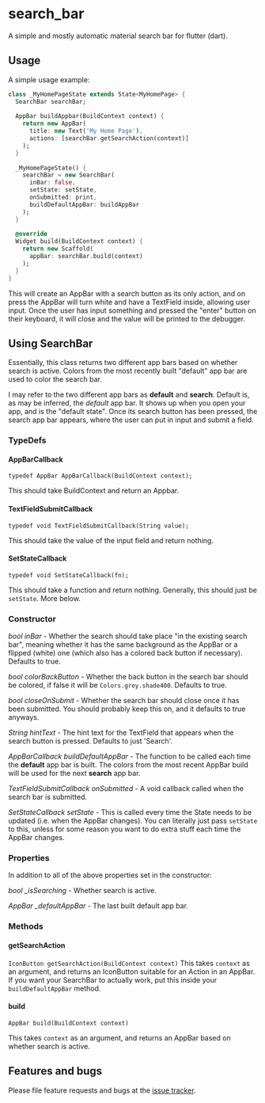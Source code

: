 # search_bar

A simple and mostly automatic material search bar for flutter (dart).

## Usage

A simple usage example:

```dart
class _MyHomePageState extends State<MyHomePage> {
  SearchBar searchBar;
  
  AppBar buildAppbar(BuildContext context) {
    return new AppBar(
      title: new Text('My Home Page'),
      actions: [searchBar.getSearchAction(context)]
    );
  }  
  
  _MyHomePageState() {
    searchBar = new SearchBar(
      inBar: false,
      setState: setState,
      onSubmitted: print,
      buildDefaultAppBar: buildAppBar
    );
  }
  
  @override
  Widget build(BuildContext context) {
    return new Scaffold(
      appBar: searchBar.build(context)
    );
  }
}
```

This will create an AppBar with a search button as its only action, and on press the AppBar will turn white and have a TextField inside, allowing user input. Once the user has input something and pressed the "enter" button on their keyboard, it will close and the value will be printed to the debugger.

## Using SearchBar

Essentially, this class returns two different app bars based on whether search is active. Colors from the most recently built "default" app bar are used to color the search bar.

I may refer to the two different app bars as **default** and **search**. Default is, as may be inferred, the _default_ app bar. It shows up when you open your app, and is the "default state". Once its search button has been pressed, the search app bar appears, where the user can put in input and submit a field. 

### TypeDefs

#### AppBarCallback

`typedef AppBar AppBarCallback(BuildContext context);`

This should take BuildContext and return an Appbar.

#### TextFieldSubmitCallback

`typedef void TextFieldSubmitCallback(String value);`

This should take the value of the input field and return nothing.

#### SetStateCallback

`typedef void SetStateCallback(fn);`

This should take a function and return nothing. Generally, this should just be `setState`. More below.

### Constructor

_bool inBar_ - Whether the search should take place "in the existing search bar", meaning whether it has the same background as the AppBar or a flipped (white) one (which also has a colored back button if necessary). Defaults to true.

_bool colorBackButton_ - Whether the back button in the search bar should be colored, if false it will be `Colors.grey.shade400`. Defaults to true.

_bool closeOnSubmit_ - Whether the search bar should close once it has been submitted. You should probably keep this on, and it defaults to true anyways.

_String hintText_ - The hint text for the TextField that appears when the search button is pressed. Defaults to just 'Search'.

_AppBarCallback buildDefaultAppBar_ - The function to be called each time the **default** app bar is built. The colors from the most recent AppBar build will be used for the next **search** app bar.

_TextFieldSubmitCallback onSubmitted_ - A void callback called when the search bar is submitted.

_SetStateCallback setState_ - This is called every time the State needs to be updated (i.e. when the AppBar changes). You can literally just pass `setState` to this, unless for some reason you want to do extra stuff each time the AppBar changes. 

### Properties

In addition to all of the above properties set in the constructor:

_bool \_isSearching_ - Whether search is active.

_AppBar \_defaultAppBar_ - The last built default app bar.

### Methods

#### getSearchAction
`IconButton getSearchAction(BuildContext context)`
This takes `context` as an argument, and returns an IconButton suitable for an Action in an AppBar. If you want your SearchBar to actually work, put this inside your `buildDefaultAppBar` method.


#### build

`AppBar build(BuildContext context)`

This takes `context` as an argument, and returns an AppBar based on whether search is active.

## Features and bugs

Please file feature requests and bugs at the [issue tracker][tracker].

[tracker]: https://github.com/ArcticZeroo/flutter-search-bar
